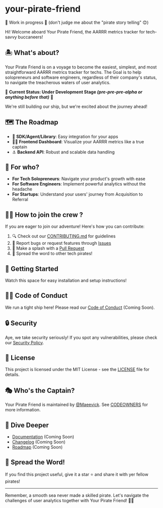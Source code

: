 # your-pirate-friend

🚧 Work in progress 🚧 (don't judge me about the "pirate story telling" 😊)

Hi! Welcome aboard Your Pirate Friend, the AARRR metrics tracker for tech-savvy buccaneers!

## 🏝️ What's about?

Your Pirate Friend is on a voyage to become the easiest, simplest, and most straightforward AARRR metrics tracker for techs. The Goal is to help solopreneurs and software engineers, regardless of their company's status, to navigate the treacherous waters of user analytics.

🚧 **Current Status: Under Development Stage _(pre-pre-pre-alpha or anything before that)_** 🚧

We're still building our ship, but we're excited about the journey ahead!

## 🗺️ The Roadmap

- 🦜 **SDK/Agent/Library**: Easy integration for your apps
- 🏴‍☠️ **Frontend Dashboard**: Visualize your AARRR metrics like a true captain
- ⚓ **Backend API**: Robust and scalable data handling

## 🦜 For who?

- **For Tech Solopreneurs**: Navigate your product's growth with ease
- **For Software Engineers**: Implement powerful analytics without the headache
- **For Startups**: Understand your users' journey from Acquisition to Referral

## 🏴‍☠️ How to join the crew ?

If you are eager to join our adventure! Here's how you can contribute:

1. 🔍 Check out our [CONTRIBUTING.md](CONTRIBUTING.md) for guidelines
2. 🐛 Report bugs or request features through [Issues](https://github.com/Maeevick/your-pirate-friend/issues)
3. 🌊 Make a splash with a [Pull Request](https://github.com/Maeevick/your-pirate-friend/pulls)
4. 💬 Spread the word to other tech pirates!

## 🧭 Getting Started

Watch this space for easy installation and setup instructions!

## 🏴‍☠️ Code of Conduct

We run a tight ship here! Please read our [Code of Conduct](CODE_OF_CONDUCT.md) (Coming Soon).

## 🔒 Security

Aye, we take security seriously! If you spot any vulnerabilities, please check our [Security Policy](SECURITY.md).

## 📜 License

This project is licensed under the MIT License - see the [LICENSE](LICENSE) file for details.

## 🎭 Who's the Captain?

Your Pirate Friend is maintained by [@Maeevick](https://github.com/Maeevick). See [CODEOWNERS](CODEOWNERS) for more information.

## 🌊 Dive Deeper

- [Documentation](docs/README.md) (Coming Soon)
- [Changelog](CHANGELOG.md) (Coming Soon)
- [Roadmap](ROADMAP.md) (Coming Soon)

## 🦜 Spread the Word!

If you find this project useful, give it a star ⭐ and share it with yer fellow pirates!

---

Remember, a smooth sea never made a skilled pirate. Let's navigate the challenges of user analytics together with Your Pirate Friend! 🏴‍☠️
